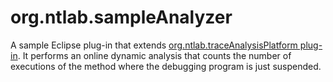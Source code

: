 # org.ntlab.sampleAnalyzer
A sample Eclipse plug-in that extends [org.ntlab.traceAnalysisPlatform plug-in](https://github.com/nitta-lab/org.ntlab.traceAnalysisPlatform).
It performs an online dynamic analysis that counts the number of executions of the method where the debugging program is just suspended.
